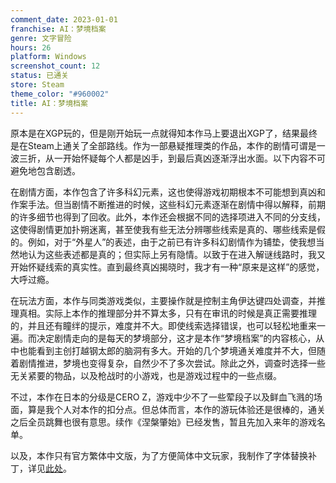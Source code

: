 ```yaml
---
comment_date: 2023-01-01
franchise: AI：梦境档案
genre: 文字冒险
hours: 26
platform: Windows
screenshot_count: 12
status: 已通关
store: Steam
theme_color: "#960002"
title: AI：梦境档案
---
```

原本是在XGP玩的，但是刚开始玩一点就得知本作马上要退出XGP了，结果最终是在Steam上通关了全部路线。作为一部悬疑推理类的作品，本作的剧情可谓是一波三折，从一开始怀疑每个人都是凶手，到最后真凶逐渐浮出水面。以下内容不可避免地包含剧透。

在剧情方面，本作包含了许多科幻元素，这也使得游戏初期根本不可能想到真凶和作案手法。但当剧情不断推进的时候，这些科幻元素逐渐在剧情中得以解释，前期的许多细节也得到了回收。此外，本作还会根据不同的选择项进入不同的分支线，这使得剧情更加扑朔迷离，甚至使我有些无法分辨哪些线索是真的、哪些线索是假的。例如，对于“外星人”的表述，由于之前已有许多科幻剧情作为铺垫，使我想当然地认为这些表述都是真的；但实际上另有隐情。以致于在进入解谜线路时，我又开始怀疑线索的真实性。直到最终真凶揭晓时，我才有一种“原来是这样”的感觉，大呼过瘾。

在玩法方面，本作与同类游戏类似，主要操作就是控制主角伊达键四处调查，并推理真相。实际上本作的推理部分并不算太多，只有在审讯的时候是真正需要推理的，并且还有瞳绊的提示，难度并不大。即使线索选择错误，也可以轻松地重来一遍。而决定剧情走向的是每天的梦境部分，这才是本作“梦境档案”的内容核心，从中也能看到主创打越钢太郎的脑洞有多大。开始的几个梦境通关难度并不大，但随着剧情推进，梦境也变得复杂，自然少不了多次尝试。除此之外，调查时选择一些无关紧要的物品，以及枪战时的小游戏，也是游戏过程中的一些点缀。

不过，本作在日本的分级是CERO Z，游戏中少不了一些荤段子以及鲜血飞溅的场面，算是我个人对本作的扣分点。但总体而言，本作的游玩体验还是很棒的，通关之后全员跳舞也很有意思。续作《涅槃肇始》已经发售，暂且先加入来年的游戏名单。

以及，本作只有官方繁体中文版，为了方便简体中文玩家，我制作了字体替换补丁，详见[此处](https://xzonn.top/posts/AI-The-Somnium-Files-Chs-Patch.html)。
